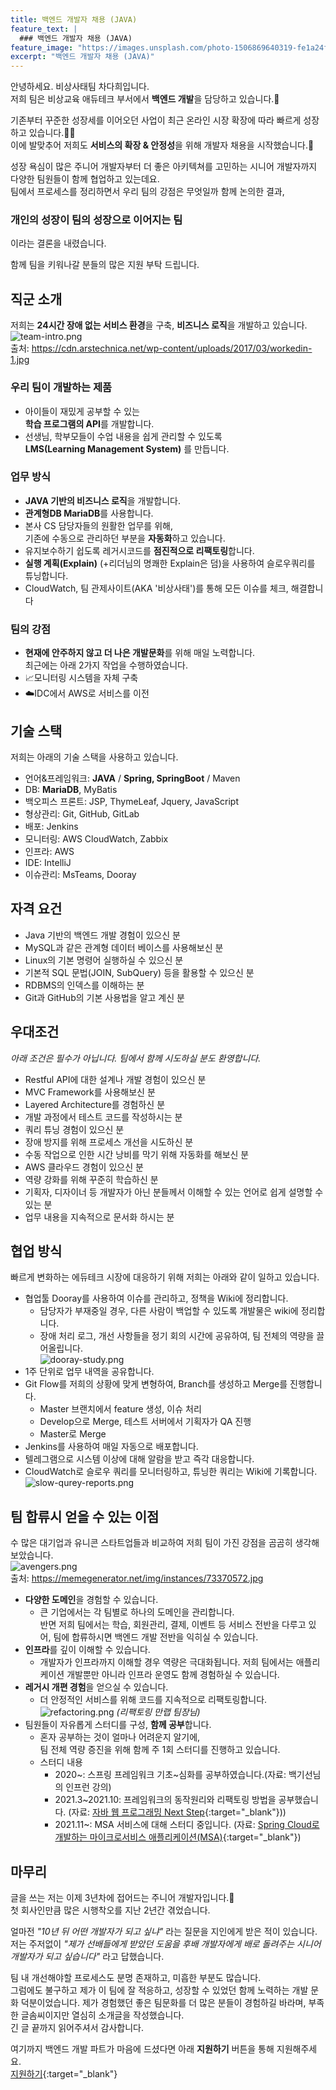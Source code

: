 ```yaml
---
title: 백엔드 개발자 채용 (JAVA)
feature_text: |
  ### 백엔드 개발자 채용 (JAVA)
feature_image: "https://images.unsplash.com/photo-1506869640319-fe1a24fd76dc?ixlib=rb-1.2.1&ixid=MnwxMjA3fDB8MHxwaG90by1wYWdlfHx8fGVufDB8fHx8&auto=format&fit=crop&w=1170&q=80"
excerpt: "백엔드 개발자 채용 (JAVA)"
---
```


안녕하세요. 비상사태팀 차다희입니다.  
저희 팀은 비상교육 애듀테크 부서에서 **백엔드 개발**을 담당하고 있습니다.💪

기존부터 꾸준한 성장세를 이어오던 사업이 최근 온라인 시장 확장에 따라 빠르게 성장하고 있습니다.👏👏  
이에 발맞추어 저희도 **서비스의 확장 & 안정성**을 위해 개발자 채용을 시작했습니다.🙌
  
성장 욕심이 많은 주니어 개발자부터 더 좋은 아키텍쳐를 고민하는 시니어 개발자까지 다양한 팀원들이 함께 협업하고 있는데요.   
팀에서 프로세스를 정리하면서 우리 팀의 강점은 무엇일까 함께 논의한 결과,   
### 개인의 성장이 팀의 성장으로 이어지는 팀  
이라는 결론을 내렸습니다. 

함께 팀을 키워나갈 분들의 많은 지원 부탁 드립니다. 

## 직군 소개
저희는 **24시간 장애 없는 서비스 환경**을 구축, **비즈니스 로직**을 개발하고 있습니다.  
![team-intro.png](/assets/images/team-intro.png)  
출처: https://cdn.arstechnica.net/wp-content/uploads/2017/03/workedin-1.jpg

### 우리 팀이 개발하는 제품
- 아이들이 재밌게 공부할 수 있는  
  **학습 프로그램의 API**를 개발합니다.
- 선생님, 학부모들이 수업 내용을 쉽게 관리할 수 있도록  
  **LMS(Learning Management System)** 를 만듭니다.

### 업무 방식
- **JAVA 기반의 비즈니스 로직**을 개발합니다. 
- **관계형DB MariaDB**를 사용합니다.
- 본사 CS 담당자들의 원활한 업무를 위해,  
  기존에 수동으로 관리하던 부분을 **자동화**하고 있습니다. 
- 유지보수하기 쉽도록 레거시코드를 **점진적으로 리팩토링**합니다. 
- **실행 계획(Explain)** (+리더님의 명쾌한 Explain은 덤)을 사용하여 슬로우쿼리를 튜닝합니다.
- CloudWatch, 팀 관제사이트(AKA '비상사태')를 통해 모든 이슈를 체크, 해결합니다

### 팀의 강점
- **현재에 안주하지 않고 더 나은 개발문화**를 위해 매일 노력합니다.  
  최근에는 아래 2가지 작업을 수행하였습니다.  
- 📈모니터링 시스템을 자체 구축
- ☁️IDC에서 AWS로 서비스를 이전

## 기술 스택
저희는 아래의 기술 스택을 사용하고 있습니다. 
- 언어&프레임워크: **JAVA** / **Spring, SpringBoot** / Maven
- DB: **MariaDB**, MyBatis
- 백오피스 프론트: JSP, ThymeLeaf, Jquery, JavaScript
- 형상관리: Git, GitHub, GitLab
- 배포: Jenkins
- 모니터링: AWS CloudWatch, Zabbix
- 인프라: AWS 
- IDE: IntelliJ
- 이슈관리: MsTeams, Dooray

## 자격 요건
- Java 기반의 백엔드 개발 경험이 있으신 분
- MySQL과 같은 관계형 데이터 베이스를 사용해보신 분
- Linux의 기본 명령어 실행하실 수 있으신 분
- 기본적 SQL 문법(JOIN, SubQuery) 등을 활용할 수 있으신 분
- RDBMS의 인덱스를 이해하는 분 
- Git과 GitHub의 기본 사용법을 알고 계신 분

## 우대조건
*아래 조건은 필수가 아닙니다. 팀에서 함께 시도하실 분도 환영합니다.*
- Restful API에 대한 설계나 개발 경험이 있으신 분
- MVC Framework를 사용해보신 분
- Layered Architecture를 경험하신 분
- 개발 과정에서 테스트 코드를 작성하시는 분
- 쿼리 튜닝 경험이 있으신 분
- 장애 방지를 위해 프로세스 개선을 시도하신 분
- 수동 작업으로 인한 시간 낭비를 막기 위해 자동화를 해보신 분
- AWS 클라우드 경험이 있으신 분
- 역량 강화를 위해 꾸준히 학습하신 분
- 기획자, 디자이너 등 개발자가 아닌 분들께서 이해할 수 있는 언어로 쉽게 설명할 수 있는 분
- 업무 내용을 지속적으로 문서화 하시는 분

## 협업 방식
빠르게 변화하는 에듀테크 시장에 대응하기 위해 저희는 아래와 같이 일하고 있습니다. 

- 협업툴 Dooray를 사용하여 이슈를 관리하고, 정책을 Wiki에 정리합니다.
  - 담당자가 부재중일 경우, 다른 사람이 백업할 수 있도록 개발물은 wiki에 정리합니다. 
  - 장애 처리 로그, 개선 사항들을 정기 회의 시간에 공유하여, 팀 전체의 역량을 끌어올립니다.  
  ![dooray-study.png](/assets/images/dooray-study.png)
- 1주 단위로 업무 내역을 공유합니다. 
- Git Flow를 저희의 상황에 맞게 변형하여, Branch를 생성하고 Merge를 진행합니다.
  - Master 브랜치에서 feature 생성, 이슈 처리 
  - Develop으로 Merge, 테스트 서버에서 기획자가 QA 진행
  - Master로 Merge 
- Jenkins를 사용하여 매일 자동으로 배포합니다.
- 텔레그램으로 시스템 이상에 대해 알람을 받고 즉각 대응합니다. 
- CloudWatch로 슬로우 쿼리를 모니터링하고, 튜닝한 쿼리는 Wiki에 기록합니다.  
![slow-qurey-reports.png](/assets/images/slow-qurey-reports.png)

## 팀 합류시 얻을 수 있는 이점
수 많은 대기업과 유니콘 스타트업들과 비교하여 저희 팀이 가진 강점을 곰곰히 생각해보았습니다.  
![avengers.png](/assets/images/avengers.png)  
출처: https://memegenerator.net/img/instances/73370572.jpg
- **다양한 도메인**을 경험할 수 있습니다. 
  - 큰 기업에서는 각 팀별로 하나의 도메인을 관리합니다.  
    반면 저희 팀에서는 학습, 회원관리, 결제, 이벤트 등 서비스 전반을 다루고 있어, 팀에 합류하시면 백엔드 개발 전반을 익히실 수 있습니다. 
- **인프라**를 깊이 이해할 수 있습니다. 
  - 개발자가 인프라까지 이해할 경우 역량은 극대화됩니다. 저희 팀에서는 애플리케이션 개발뿐만 아니라 인프라 운영도 함께 경험하실 수 있습니다.
- **레거시 개편 경험**을 얻으실 수 있습니다.
  - 더 안정적인 서비스를 위해 코드를 지속적으로 리팩토링합니다.  
  ![refactoring.png](/assets/images/refactoring.png)
    *(리팩토링 만랩 팀장님)*
- 팀원들이 자유롭게 스터디를 구성, **함께 공부**합니다. 
  - 혼자 공부하는 것이 얼마나 어려운지 알기에,  
    팀 전체 역량 증진을 위해 함께 주 1회 스터디를 진행하고 있습니다. 
  - 스터디 내용
    - 2020~: 스프링 프레임워크 기초~심화를 공부하였습니다.(자료: 백기선님의 인프런 강의)
    - 2021.3~2021.10: 프레임워크의 동작원리와 리팩토링 방법을 공부했습니다. (자료: [자바 웹 프로그래밍 Next Step](https://www.kyobobook.co.kr/product/detailViewKor.laf?mallGb=KOR&ejkGb=KOR&barcode=9788997924240){:target="_blank"}))
    - 2021.11~: MSA 서비스에 대해 스터디 중입니다. (자료: [Spring Cloud로 개발하는 마이크로서비스 애플리케이션(MSA)](https://www.inflearn.com/course/%EC%8A%A4%ED%94%84%EB%A7%81-%ED%81%B4%EB%9D%BC%EC%9A%B0%EB%93%9C-%EB%A7%88%EC%9D%B4%ED%81%AC%EB%A1%9C%EC%84%9C%EB%B9%84%EC%8A%A4){:target="_blank"})

## 마무리
글을 쓰는 저는 이제 3년차에 접어드는 주니어 개발자입니다.👶  
첫 회사인만큼 많은 시행착오를 지난 2년간 겪었습니다.  
  
얼마전 *"10년 뒤 어떤 개발자가 되고 싶냐"* 라는 질문을 지인에게 받은 적이 있습니다. 저는 주저없이 *"제가 선배들에게 받았던 도움을 후배 개발자에게 배로 돌려주는 시니어 개발자가 되고 싶습니다"* 라고 답했습니다.  

팀 내 개선해야할 프로세스도 분명 존재하고, 미흡한 부분도 많습니다.  
그럼에도 불구하고 제가 이 팀에 잘 적응하고, 성장할 수 있었던 함께 노력하는 개발 문화 덕분이었습니다. 
제가 경험했던 좋은 팀문화를 더 많은 분들이 경험하길 바라며, 부족한 글솜씨이지만 열심히 소개글을 작성했습니다.  
긴 글 끝까지 읽어주셔서 감사합니다. 

여기까지 백엔드 개발 파트가 마음에 드셨다면 아래 **지원하기** 버튼을 통해 지원해주세요.  
[지원하기](https://visang.recruiter.co.kr/app/jobnotice/view?systemKindCode=MRS2&jobnoticeSn=76346){:target="_blank"}